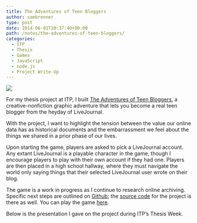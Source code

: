 ```yaml
---
title: The Adventures of Teen Bloggers
author: sambrenner
type: post
date: 2014-06-01T20:37:40+00:00
path: /notes/the-adventures-of-teen-bloggers/
categories:
  - ITP
  - Thesis
  - Games
  - JavaScript
  - node.js
  - Project Write-Up
---
```

<a href="http://teenbloggers.net" target="_blank"><img src="/img/uploads/2014/06/teenbloggers_01.jpg"/></a>

For my thesis project at ITP, I built <a href="http://teenbloggers.net" target="_blank">The Adventures of Teen Bloggers</a>, a creative-nonfiction graphic adventure that lets you become a real teen blogger from the heyday of LiveJournal.

With the project, I want to highlight the tension between the value our online data has as historical documents and the embarrassment we feel about the things we shared in a prior phase of our lives.

Upon starting the game, players are asked to pick a LiveJournal account. Any extant LiveJournal is a playable character in the game, though I encourage players to play with their own account if they had one. Players are then placed in a high school hallway, where they must navigate the world only saying things that their selected LiveJournal user wrote on their blog.

The game is a work in progress as I continue to research online archiving. Specific next steps are outlined on <a href="https://github.com/sambrenner/teenbloggers/issues?page=1&state=open" target="_blank">Github</a>; the <a href="https://github.com/sambrenner/teenbloggers/" target="_blank">source code</a> for the project is there as well. You can play the game <a href="http://teenbloggers.net" target="_blank">here</a>.

Below is the presentation I gave on the project during ITP&#8217;s Thesis Week.

